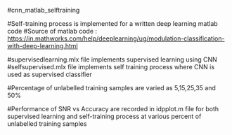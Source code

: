 #cnn_matlab_selftraining

#Self-training process is implemented for a written deep learning matlab code
#Source of matlab code : https://in.mathworks.com/help/deeplearning/ug/modulation-classification-with-deep-learning.html

#supervisedlearning.mlx file implements supervised learning using CNN
#selfsupervised.mlx file implements self training process where CNN is used as supervised classifier 

#Percentage of unlabelled training samples are varied as 5,15,25,35 and 50%

#Performance of SNR vs Accuracy are recorded in idpplot.m file for both supervised learning and self-training process at various percent of unlabelled training samples
